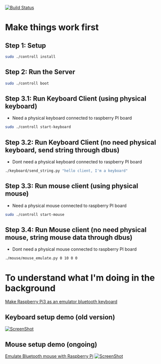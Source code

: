 [![Build Status](https://travis-ci.com/quangthanh010290/keyboard_mouse_emulate_on_raspberry.svg?branch=master)](https://travis-ci.com/quangthanh010290/keyboard_mouse_emulate_on_raspberry)

# Make things work first 

## Step 1: Setup 

```bash
sudo ./controll install
```
 
## Step 2: Run the Server

```bash
sudo ./controll boot
```

## Step 3.1: Run Keyboard Client (using physical keyboard)

- Need a physical keyboard connected to raspberry PI board

```bash
sudo ./controll start-keyboard
```

## Step 3.2: Run Keyboard Client (no need physical keyboard, send string through dbus)

- Dont need a physical keyboard connected to raspberry PI board

```bash
./keyboard/send_string.py "hello client, I'm a keyboard"
```

## Step 3.3: Run mouse client (using physical mouse)

- Need a physical mouse connected to raspberry PI board

```bash
sudo ./controll start-mouse
```

## Step 3.4: Run Mouse client (no need physical mouse, string mouse data through dbus)

- Dont need a physical mouse connected to raspberry PI board
```
./mouse/mouse_emulate.py 0 10 0 0
```

# To understand what I'm doing in the background 
[Make Raspberry Pi3 as an emulator bluetooth keyboard](https://thanhle.me/make-raspberry-pi3-as-an-emulator-bluetooth-keyboard/)

## Keyboard setup demo (old version)

 [![ScreenShot](https://i0.wp.com/thanhle.me/wp-content/uploads/2020/02/bluetooth_mouse_emulate_on_ra%CC%81pberry.jpg)](https://www.youtube.com/watch?v=fFpIvjS4AXs)

## Mouse setup demo (ongoing)
[Emulate Bluetooth mouse with Raspberry Pi](https://thanhle.me/emulate-bluetooth-mouse-with-raspberry-pi/)
[![ScreenShot](https://i0.wp.com/thanhle.me/wp-content/uploads/2020/08/bluetooth_mouse_emulation_on_raspberry.jpg)](https://www.youtube.com/watch?v=fFpIvjS4AXs)
